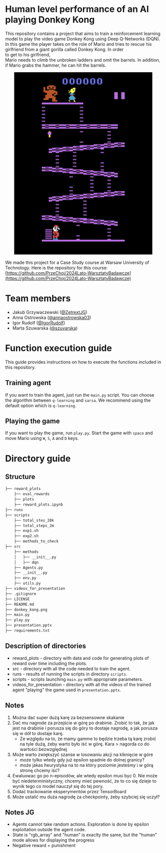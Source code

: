 # Human level performance of an AI playing Donkey Kong

This repository contains a project that aims to train a reinforcement learning model to play the video game Donkey Kong using Deep Q-Networks (DQN). In this game the player takes on the role of Mario and tries to rescue his girlfriend from a giant gorilla called Donkey Kong. In order to get to his girlfriend, Mario needs to climb the unbroken ladders and omit the barrels. In addition, if Mario grabs the hammer, he can hit the barrels. 

<p align="center">
  <img src="https://github.com/OptimalAgents/RL-DonkeyKong/blob/main/donkey_kong.png" alt="Donkey Kong screenshot"/>
</p>

We made this project for a Case Study course at Warsaw University of Technology. Here is the repository for this course:
[https://github.com/PrzeChoj/2024Lato-WarsztatyBadawcze](https://github.com/PrzeChoj/2024Lato-WarsztatyBadawcze)

# Team members
* Jakub Grzywaczewski ([@ZetrextJG](https://github.com/ZetrextJG))
* Anna Ostrowska ([@annaostrowska03](https://github.com/annaostrowska03))
* Igor Rudolf ([@IgorRudolf](https://github.com/IgorRudolf))
* Marta Szuwarska ([@szuvarska](https://github.com/szuvarska))

# Function execution guide

This guide provides instructions on how to execute the functions included in this repository.

## Training agent

If you want to train the agent, just run the `main.py` script. You can choose the algorithm between `q-learning` and `sarsa`. We recommend using the default option which is `q-learning`. 

## Playing the game

If you want to play the game, run `play.py`. Start the game with `space` and move Mario using `W`, `S`, `A` and `D` keys.

# Directory guide

## Structure

```bash
├── reward_plots
    ├── eval_rewards
    ├── plots
    ├── reward_plots.ipynb
├── runs
├── scripts
    ├── total_stes_20k
    ├── total_steps_2m
    ├── exp1.sh
    ├── exp2.sh
    ├── methods_to_check
├── src
    ├── methods
    │   ├── __init__.py
    │   ├── dqn
    ├── Agents.py
    ├── __init__.py
    ├── env.py
    ├── utils.py
├── videos_for_presentation
├── .gitignore
├── LICENSE
├── README.md
├── donkey_kong.png
├── main.py
├── play.py
├── presentation.pptx
├── requirements.txt
```


## Description of directories

* reward_plots - directory with data and code for generating plots of reward over time including the plots.
* src - directory with all the code needed to train the agent.
* runs - results of running the scripts in directory `scripts`.
* scripts - scripts launching `main.py` with appropriate parameters.
* videos_for_presentation - directory with all the videos of the trained agent "playing" the game used in `presentation.pptx`.

## Notes

1. Można dać super dużą karę za bezsensowne skakanie
2. Dać mu nagrode za przejście w górę po drabinie. Zrobić to tak, że jak jest na drabinie i porusza się do góry to dostaje nagrodę, a jak porusza się w dół to dostaje karę.
   - Ze względu na to, że mamy gamme to będzie trzeba tą karę zrobić na tyle dużą, żeby warto było iść w górę. Kara > nagorda co do wartości bezwzględnej
3. Może warto zwiększyć szanse w losowaniu akcji na klknięcie w góre
   - może tylko wtedy gdy już epsilon spadnie do dolnej granicy?
   - może jakas heurystyka na to na który poziomie jesteśmy i w górą stronę chcemy iść?
4. Ewaluowac go po n-episodów, ale wtedy epsilon musi byc 0. Nie może być niedeterministyczny, chcemy mieć pewność, że to co się dzieje to wynik tego co model nauczył się do tej pory.
5. Dodać trackowanie eksperymentów przez TensorBoard
6. Może ustalić mu duża nagrodę za checkpointy, żeby szybciej się uczył?


## Notes JG

- Agents cannot take random actions. Exploration is done by epsilon exploitation outside the agent code.
- State is "rgb_array" and "human" is exaclty the same, but the "human" mode allows for displaying the progress
- Negative reward = punishment


